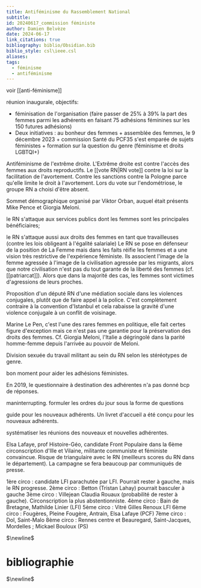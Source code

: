 ```yaml
---
title: Antiféminisme du Rassemblement National
subtitle: 
id: 20240617_commission féministe
author: Damien Belvèze
date: 2024-06-17
link_citations: true
bibliography: biblio/Obsidian.bib
biblio_style: csl\ieee.csl
aliases: 
tags:
  - féminisme
  - antiféminisme
---
```

voir [[anti-féminisme]]

réunion inaugurale, objectifs:
- féminisation de l'organisation (faire passer de 25% à 39% la part des femmes parmi les adhérents en faisant 75 adhésions féminines sur les 150 futures adhésions)
- Deux initiatives : au bonheur des femmes + assemblée des femmes, le 9 décembre 2023 + commission Santé du PCF35 s'est emparée de sujets féministes + formation sur la question du genre (féminisme et droits LGBTQI+)

Antiféminisme de l'extrême droite. L'Extrême droite est contre l'accès des femmes aux droits reproductifs. 
Le [[vote RN|RN vote]] contre la loi sur la facilitation de l'avortement. Contre les sanctions contre la Pologne parce qu'elle limite le droit à l'avortement. 
Lors du vote sur l'endométriose, le groupe RN a choisi d'être absent. 

Sommet démographique organisé par Viktor Orban, auquel était présents Mike Pence et Giorgia Meloni. 

le RN s'attaque aux services publics dont les femmes sont les principales bénéficiaires; 

le RN s'attaque aussi aux droits des femmes en tant que travailleuses (contre les lois obligeant à l'égalité salariale)
Le RN se pose en défenseur de la position de La Femme mais dans les faits réifie les femmes et a une vision très restrictive de l'expérience féministe. 
Ils associent l'image de la femme agressée à l'image de la civilisation agressée par les migrants, alors que notre civilisation n'est pas du tout garante de la liberté des femmes (cf. [[patriarcat]]). Alors que dans la majorité des cas, les femmes sont victimes d'agressions de leurs proches. 

Proposition d'un député RN d'une médiation sociale dans les violences conjugales, plutôt que de faire appel à la police. C'est complètement contraire à la convention d'Istanbul et cela rabaisse la gravité d'une violence conjugale à un conflit de voisinage. 

Marine Le Pen, c'est l'une des rares femmes en politique, elle fait certes figure d'exception mais ce n'est pas une garantie pour la préservation des droits des femmes. Cf. Giorgia Meloni, l'Italie a dégringolé dans la parité homme-femme depuis l'arrivée au pouvoir de Meloni. 

Division sexuée du travail militant au sein du RN selon les stéréotypes de genre.

bon moment pour aider les adhésions féministes. 

En 2019, le questionnaire à destination des adhérentes n'a pas donné bcp de réponses. 

maninterrupting. 
formuler les ordres du jour sous la forme de questions

guide pour les nouveaux adhérents. Un livret d'accueil a été conçu pour les nouveaux adhérents. 

systématiser les réunions des nouveaux et nouvelles adhérentes.
















Elsa Lafaye, prof Histoire-Géo, candidate Front Populaire dans la 6ème circonscription d'Ille et Vilaine, militante communiste et féministe convaincue.
Risque de triangulaire avec le RN (meilleurs scores du RN dans le département). La campagne se fera beaucoup par communiqués de presse. 

1ère circo : candidate LFI parachutée par LFI. Pourrait rester à gauche, mais le RN progresse.
2ème circo : Betton (Tristan Lahay) pourrait basculer à gauche
3ème circo : Villejean Claudia Rouaux (probabilité de rester à gauche). Circonscription la plus abstentionniste.
4ème circo : Bain de Bretagne, Mathilde Linier (LFI)
5ème circo : Vitré Gilles Renoux LFI
6ème circo : Fougères, Pleine Fougère, Antrain, Elsa Lafaye (PCF)
7ème circo : Dol, Saint-Malo
8ème circo : Rennes centre et Beauregard, Saint-Jacques, Mordelles ; Mickael Bouloux (PS)






$\newline$
# bibliographie
$\newline$






